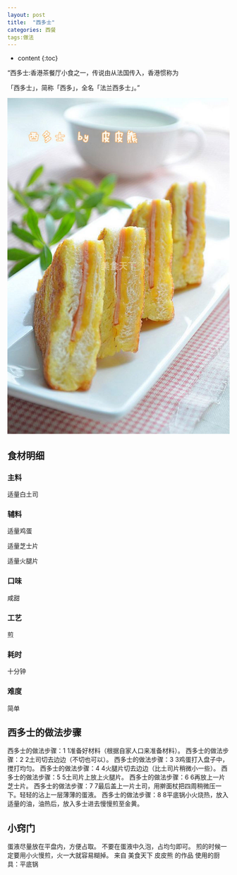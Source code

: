 ```yaml
---
layout: post
title:  "西多士"
categories: 西餐
tags:做法
---
```


* content
{:toc}

“西多士:香港茶餐厅小食之一，传说由从法国传入，香港惯称为

「西多士」，简称「西多」，全名「法兰西多士」。”
<div><img src="https://raw.githubusercontent.com/Lissa-321/Lissa-321.github.io/master/13.jpg"></div>






## 食材明细
### 主料
适量白土司

### 辅料
适量鸡蛋

适量芝士片

适量火腿片
### 口味
咸甜
### 工艺
煎
### 耗时
十分钟
### 难度
简单

## 西多士的做法步骤
西多士的做法步骤：1  1准备好材料（根据自家人口来准备材料）。
西多士的做法步骤：2  2土司切去边边（不切也可以）。
西多士的做法步骤：3  3鸡蛋打入盘子中，搅打均匀。
西多士的做法步骤：4  4火腿片切去边边（比土司片稍微小一些）。
西多士的做法步骤：5  5土司片上放上火腿片。
西多士的做法步骤：6  6再放上一片芝士片。
西多士的做法步骤：7  7最后盖上一片土司，用擀面杖把四周稍微压一下。轻轻的沾上一层薄薄的蛋液。
西多士的做法步骤：8  8平底锅小火烧热，放入适量的油，油热后，放入多士进去慢慢煎至金黄。
## 小窍门
蛋液尽量放在平盘内，方便占取。 
不要在蛋液中久泡，占均匀即可。 
煎的时候一定要用小火慢煎，火一大就容易糊掉。
来自 美食天下 皮皮熊 的作品
使用的厨具：平底锅
